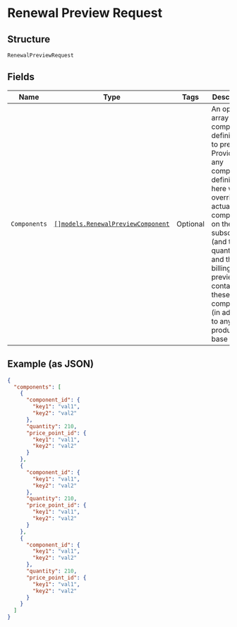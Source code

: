 
# Renewal Preview Request

## Structure

`RenewalPreviewRequest`

## Fields

| Name | Type | Tags | Description |
|  --- | --- | --- | --- |
| `Components` | [`[]models.RenewalPreviewComponent`](renewal-preview-component.md) | Optional | An optional array of component definitions to preview. Providing any component definitions here will override the actual components on the subscription (and their quantities), and the billing preview will contain only these components (in addition to any product base fees). |

## Example (as JSON)

```json
{
  "components": [
    {
      "component_id": {
        "key1": "val1",
        "key2": "val2"
      },
      "quantity": 210,
      "price_point_id": {
        "key1": "val1",
        "key2": "val2"
      }
    },
    {
      "component_id": {
        "key1": "val1",
        "key2": "val2"
      },
      "quantity": 210,
      "price_point_id": {
        "key1": "val1",
        "key2": "val2"
      }
    },
    {
      "component_id": {
        "key1": "val1",
        "key2": "val2"
      },
      "quantity": 210,
      "price_point_id": {
        "key1": "val1",
        "key2": "val2"
      }
    }
  ]
}
```

